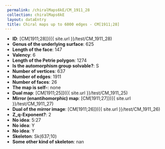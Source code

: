 ```yaml
--- 
 permalink: /chiralMaps6kE/CM_1911_28 
 collection: chiralMaps6kE
 layout: dataEntry
 title: Chiral maps up to 6000 edges - CM[1911;28]
---
```


- **ID**: [CM[1911;28]]({{ site.url }}/test/CM_1911_28)
- **Genus of the underlying surface**: 625
- **Length of the face**: 147
- **Valency**: 6
- **Length of the Petrie polygon**: 1274
- **Is the automorphism group solvable?**: S
- **Number of vertices**: 637
- **Number of edges**: 1911
- **Number of faces**: 26
- **The map is self-**: none
- **Dual map**: [CM[1911;25]]({{ site.url }}/test/CM_1911_25)
- **Mirror (enantihomorphic) map**: [CM[1911;27]]({{ site.url }}/test/CM_1911_27)
- **Dual of the mirror image**: [CM[1911;26]]({{ site.url }}/test/CM_1911_26)
- **Z_q-Exponent?**: 2
- **No idea**:  5:27
- **No idea**: Y
- **No idea**: Y
- **Skeleton**: Sk(637;10)
- **Some other kind of skeleton**: nan
